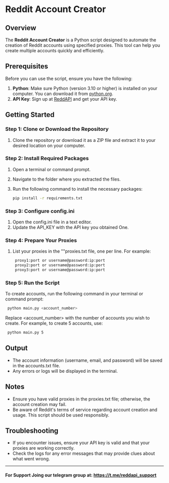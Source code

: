 # Reddit Account Creator

## Overview
The **Reddit Account Creator** is a Python script designed to automate the creation of Reddit accounts using specified proxies. This tool can help you create multiple accounts quickly and efficiently.

## Prerequisites
Before you can use the script, ensure you have the following:

1. **Python**: Make sure Python (version 3.10 or higher) is installed on your computer. You can download it from [python.org](https://www.python.org/downloads/).
2. **API Key**: Sign up at [ReddAPI](https://rapidapi.com/SeasonedCode/api/reddapi) and get your API key.

## Getting Started

### Step 1: Clone or Download the Repository
1. Clone the repository or download it as a ZIP file and extract it to your desired location on your computer.

### Step 2: Install Required Packages
1. Open a terminal or command prompt.
2. Navigate to the folder where you extracted the files.
3. Run the following command to install the necessary packages:

   ```bash
   pip install -r requirements.txt
   ``` 
### Step 3: Configure config.ini
1. Open the config.ini file in a text editor.
2. Update the API_KEY with the API key you obtained One.

### Step 4: Prepare Your Proxies
1. List your proxies in the ""proxies.txt file, one per line. For example:
   ```bash
    proxy1:port or username@password:ip:port
    proxy2:port or username@password:ip:port
    proxy3:port or username@password:ip:port
   ```
### Step 5: Run the Script
To create accounts, run the following command in your terminal or command prompt:
   ```bash
    python main.py <account_number>
   ```
Replace <account_number> with the number of accounts you wish to create. For example, to create 5 accounts, use:
   ```bash
    python main.py 5
   ```
## Output
- The account information (username, email, and password) will be saved in the accounts.txt file.
- Any errors or logs will be displayed in the terminal.

## Notes
- Ensure you have valid proxies in the proxies.txt file; otherwise, the account creation may fail.
- Be aware of Reddit's terms of service regarding account creation and usage. This script should be used responsibly.

## Troubleshooting
- If you encounter issues, ensure your API key is valid and that your proxies are working correctly.
- Check the logs for any error messages that may provide clues about what went wrong.
----

#### For Support Joing our telegram group at: https://t.me/reddapi_support
